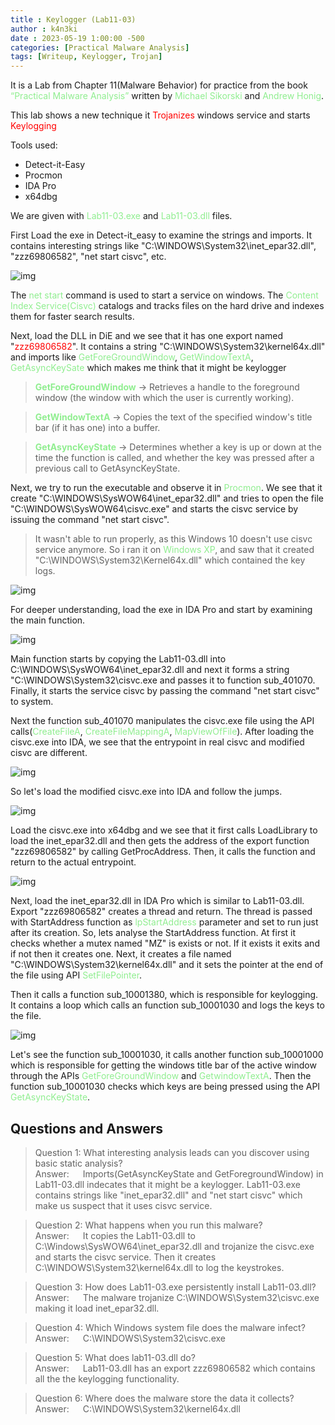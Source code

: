 ```yaml
---
title : Keylogger (Lab11-03)
author : k4n3ki
date : 2023-05-19 1:00:00 -500
categories: [Practical Malware Analysis]
tags: [Writeup, Keylogger, Trojan]
---
```


It is a Lab from Chapter 11(Malware Behavior) for practice from the book <span style="color:lightgreen">“Practical Malware Analysis”</span> written by <span style="color:lightgreen">Michael Sikorski</span> and <span style="color:lightgreen">Andrew Honig</span>.

This lab shows a new technique it <span style="color:red">Trojanizes</span> windows service and starts <span style="color:red">Keylogging</span>

Tools used:
- Detect-it-Easy
- Procmon
- IDA Pro
- x64dbg

We are given with <span style="color:lightgreen">Lab11-03.exe</span> and <span style="color:lightgreen">Lab11-03.dll</span> files.

First Load the exe in Detect-it_easy to examine the strings and imports. It contains interesting strings like "C:\WINDOWS\System32\inet_epar32.dll", "zzz69806582", "net start cisvc", etc.

<!-- <img src="./exe_strings.png"> -->
![img](/exe_Strings.png)

The <span style="color:lightgreen">net start</span> command is used to start a service on windows. The <span style="color:lightgreen">Content Index Service(Cisvc)</span> catalogs and tracks files on the hard drive and indexes them for faster search results. 

Next, load the DLL in DiE and we see that it has one export named "<span style="color:red">zzz69806582</span>". It contains a string "C:\WINDOWS\System32\kernel64x.dll" and imports like <span style="color:lightgreen">GetForeGroundWindow</span>, <span style="color:lightgreen">GetWindowTextA</span>, <span style="color:lightgreen">GetAsyncKeySate</span> which makes me think that it might be keylogger

> **<span style="color:lightgreen">GetForeGroundWindow</span>** -> Retrieves a handle to the foreground window (the window with which the user is currently working).

> **<span style="color:lightgreen">GetWindowTextA</span>** -> Copies the text of the specified window's title bar (if it has one) into a buffer.

> **<span style="color:lightgreen">GetAsyncKeyState</span>** -> Determines whether a key is up or down at the time the function is called, and whether the key was pressed after a previous call to GetAsyncKeyState.

Next, we try to run the executable and observe it in <span style="color:lightgreen">Procmon</span>. We see that it create "C:\WINDOWS\SysWOW64\inet_epar32.dll" and tries to open the file "C:\WINDOWS\SysWOW64\cisvc.exe" and starts the cisvc service by issuing the command "net start cisvc".

>It wasn't able to run properly, as this Windows 10 doesn't use cisvc service anymore. So i ran it on <span style="color:lightgreen">Windows XP</span>, and saw that it created "C:\WINDOWS\System32\Kernel64x.dll" which contained the key logs.

<!-- <img src="key_logs.png"> -->
![img](/key_logs.png)

For deeper understanding, load the exe in IDA Pro and start by examining the main function.

<!-- <img src="main_func.png"> -->
![img](/main_func.png)

Main function starts by copying the Lab11-03.dll into C:\WINDOWS\SysWOW64\inet_epar32.dll and next it forms a string "C:\\WINDOWS\\System32\\cisvc.exe and passes it to function sub_401070. Finally, it starts the service cisvc by passing the command "net start cisvc" to system.

Next the function sub_401070 manipulates the cisvc.exe file using the API calls(<span style="color:lightgreen">CreateFileA</span>, <span style="color:lightgreen">CreateFileMappingA</span>, <span style="color:lightgreen">MapViewOfFile</span>). After loading the cisvc.exe into IDA, we see that the entrypoint in real cisvc and modified cisvc are different. 

<!-- <img src="cisvc_comp.png"> -->
![img](/cisvc_comp.png)

So let's load the modified cisvc.exe into IDA and follow the jumps.

<!-- <img src="entry_redirection"> -->
![img](/entry_redirection.png)

Load the cisvc.exe into x64dbg and we see that it first calls LoadLibrary to load the inet_epar32.dll and then gets the address of the export function "zzz69806582" by calling GetProcAddress. Then, it calls the function and return to the actual entrypoint.

<!-- <img src="loadlib.png"> -->
![img](/loadlib.png)


Next, load the inet_epar32.dll in IDA Pro which is similar to Lab11-03.dll. Export "zzz69806582" creates a thread and return. The thread is passed with StartAddress function as <span style="color:lightgreen">lpStartAddress</span> parameter and set to run just after its creation. So, lets analyse the StartAddress function. At first it checks whether a mutex named "MZ" is exists or not. If it exists it exits and if not then it creates one. Next, it creates a file named "C:\WINDOWS\System32\kernel64x.dll" and it sets the pointer at the end of the file using API <span style="color:lightgreen">SetFilePointer</span>. 

Then it calls a function sub_10001380, which is responsible for keylogging. It contains a loop which calls an function sub_10001030 and logs the keys to the file.

<!-- <img src="sub_10001380"> -->
![img](/sub_10001380.png)

Let's see the function sub_10001030, it calls another function sub_10001000 which is responsible for getting the windows title bar of the active window through the APIs <span style="color:lightgreen">GetForeGroundWindow</span> and <span style="color:lightgreen">GetwindowTextA</span>. Then the function sub_10001030 checks which keys are being pressed using the API <span style="color:lightgreen">GetAsyncKeyState</span>.

## Questions and Answers

> Question 1: What interesting analysis leads can you discover using basic static analysis?
<br/> Answer: &emsp; Imports(GetAsyncKeyState and GetForegroundWindow) in Lab11-03.dll indecates that it might be a keylogger. Lab11-03.exe contains strings like "inet_epar32.dll" and "net start cisvc" which make us suspect that it uses cisvc service.

> Question 2: What happens when you run this malware?
<br/> Answer: &emsp; It copies the Lab11-03.dll to C:\Windows\SysWOW64\inet_epar32.dll and trojanize the cisvc.exe and starts the cisvc service. Then it creates C:\WINDOWS\System32\kernel64x.dll to log the keystrokes.

> Question 3: How does Lab11-03.exe persistently install Lab11-03.dll?
<br/>Answer: &emsp; The malware trojanize C:\WINDOWS\System32\cisvc.exe making it load inet_epar32.dll.

> Question 4: Which Windows system file does the malware infect?
<br/>Answer: &emsp; C:\WINDOWS\System32\cisvc.exe

> Question 5: What does lab11-03.dll do?
<br/>Answer: &emsp; Lab11-03.dll has an export zzz69806582 which contains all the the keylogging functionality. 

> Question 6: Where does the malware store the data it collects?
<br/>Answer: &emsp; C:\WINDOWS\System32\kernel64x.dll